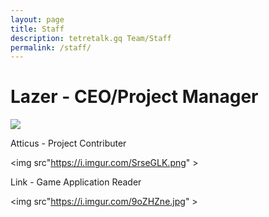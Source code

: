 ```yaml
---
layout: page
title: Staff
description: tetretalk.gq Team/Staff
permalink: /staff/
---
```



<h1>Lazer - CEO/Project Manager</h1>

<img src="https://cdn.discordapp.com/icons/463461333174845450/95aa0d882d6ccf74e81192f6bfadd8f3.png" >


<a>Atticus - Project Contributer</a>

<img src"https://i.imgur.com/SrseGLK.png" >



<a>Link - Game Application Reader</a>

<img src"https://i.imgur.com/9oZHZne.jpg" >

